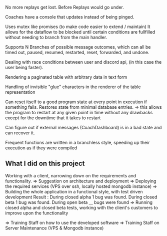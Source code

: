 No more replays get lost. Before Replays would go under.

Coaches have a console that updates instead of being pinged.

Uses mutex like promises (to make code easier to extend / maintain)
It allows for the dataflow to be blocked until certain conditions are fullfilled without needing to branch from the main handler.

Supports N Branches of possible message outcomes, which can all be timed out, paused, resumed, restarted, reset, forwarded, and undone.

Dealing with race conditions between user and discord api, (in this case the user being faster).

Rendering a paginated table with arbitrary data in text form

Handling of invisible "glue" characters in the renderer of the table representation

Can reset itself to a good program state at every point in execution if something fails. Restores state from minimal database entries.
=> this allows the program to restart at any given point in time without any drawbacks except for the downtime that it takes to restart

Can figure out if external messages (CoachDashboard) is in a bad state and can recover it.

Frequent functions are written in a branchless style, speeding up their execution as if they were compiled

## What I did on this project

Working with a client, narrowing down on the requirements and functionality.
=> Suggestion on architecture and deployment
=> Deploying the required services (VPS over ssh, locally hosted mongodb instance)
=> Building the whole application in a functional style, with test driven development
Result : During closed alpha 1 bug was found. During closed beta 1 bug was found. During open beta \_\_ bugs were found
=> Running closed alpha and closed beta tests, working with the client's customers to improve upon the functionality

=> Training Staff on how to use the developed software
=> Training Staff on Server Maintenance (VPS & Mongodb instance)
